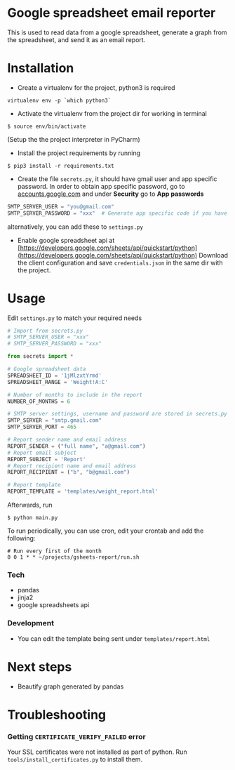 Google spreadsheet email reporter
=================================
This is used to read data from a google spreadsheet, generate a graph from the spreadsheet,
and send it as an email report.
 
# Installation
* Create a virtualenv for the project, python3 is required
```
virtualenv env -p `which python3`
```
* Activate the virtualenv from the project dir for working in terminal
```
$ source env/bin/activate
```
(Setup the the project interpreter in PyCharm)

* Install the project requirements by running
```
$ pip3 install -r requirements.txt
```
* Create the file `secrets.py`, it should have gmail user and app specific password.
In order to obtain app specific password, go to [accounts.google.com](accounts.google.com)
and under **Security** go to **App passwords**
```python
SMTP_SERVER_USER = "you@gmail.com"
SMTP_SERVER_PASSWORD = "xxx"  # Generate app specific code if you have 2FA
```
alternatively, you can add these to `settings.py`
* Enable google spreadsheet api at [https://developers.google.com/sheets/api/quickstart/python](https://developers.google.com/sheets/api/quickstart/python)
Download the client configuration and save `credentials.json` in the same dir
with the project.

# Usage
Edit `settings.py` to match your required needs
```python
# Import from secrets.py
# SMTP_SERVER_USER = "xxx"
# SMTP_SERVER_PASSWORD = "xxx"

from secrets import *

# Google spreadsheet data
SPREADSHEET_ID = '1jMlzxtYrmd'
SPREADSHEET_RANGE = 'Weight!A:C'

# Number of months to include in the report
NUMBER_OF_MONTHS = 6

# SMTP server settings, username and password are stored in secrets.py
SMTP_SERVER = "smtp.gmail.com"
SMTP_SERVER_PORT = 465

# Report sender name and email address
REPORT_SENDER = ("full name", "a@gmail.com")
# Report email subject
REPORT_SUBJECT = 'Report'
# Report recipient name and email address
REPORT_RECIPIENT = ("b", "b@gmail.com")

# Report template
REPORT_TEMPLATE = 'templates/weight_report.html'
```

Afterwards, run 
```
$ python main.py
```

To run periodically, you can use cron, edit your crontab and add the following:
```
# Run every first of the month
0 0 1 * * ~/projects/gsheets-report/run.sh
```

### Tech
* pandas
* jinja2
* google spreadsheets api

### Development
* You can edit the template being sent under `templates/report.html`

# Next steps
* Beautify graph generated by pandas

# Troubleshooting
### Getting `CERTIFICATE_VERIFY_FAILED` error
Your SSL certificates were not installed as part of python. 
Run `tools/install_certificates.py` to install them.
